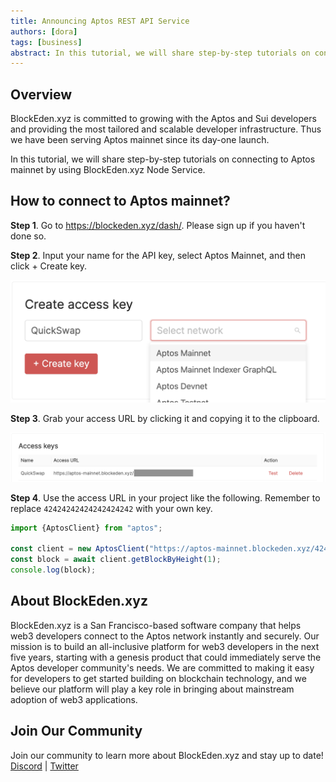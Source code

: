 ```yaml
---
title: Announcing Aptos REST API Service
authors: [dora]
tags: [business]
abstract: In this tutorial, we will share step-by-step tutorials on connecting to Aptos mainnet by using BlockEden.xyz Node Service.
---
```


## Overview

BlockEden.xyz is committed to growing with the Aptos and Sui developers and providing the most tailored and scalable developer infrastructure. Thus we have been serving Aptos mainnet since its day-one launch.

In this tutorial, we will share step-by-step tutorials on connecting to Aptos mainnet by using BlockEden.xyz Node Service.

## How to connect to Aptos mainnet?

**Step 1**. Go to https://blockeden.xyz/dash/. Please sign up if you haven't done so.

**Step 2**. Input your name for the API key, select Aptos Mainnet, and then click + Create key.

![create Aptos mainnet api key](./create-apotos-mainnet-api-key.png)

**Step 3**. Grab your access URL by clicking it and copying it to the clipboard.

![Aptos mainnet api key](./aptos-mainnet-access-key.png)

**Step 4**. Use the access URL in your project like the following. Remember to replace `42424242424242424242` with your own key.

```typescript
import {AptosClient} from "aptos";

const client = new AptosClient("https://aptos-mainnet.blockeden.xyz/42424242424242424242");
const block = await client.getBlockByHeight(1);
console.log(block);
```


## About BlockEden.xyz

BlockEden.xyz is a San Francisco-based software company that helps web3 developers connect to the Aptos network instantly and securely. Our mission is to build an all-inclusive platform for web3 developers in the next five years, starting with a genesis product that could immediately serve the Aptos developer community's needs. We are committed to making it easy for developers to get started building on blockchain technology, and we believe our platform will play a key role in bringing about mainstream adoption of web3 applications.

## Join Our Community
Join our community to learn more about BlockEden.xyz and stay up to date!
[Discord](https://t.co/ilHSgmYIPT)  |  [Twitter](https://twitter.com/Nodereal_io)
